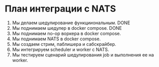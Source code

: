 # План интеграции с NATS
1. Мы делаем шедулирование функцииональным. DONE
2. Мы поднимаем шедулер в docker compose. DONE
3. Мы поднимаем no-op воркера в docker compose.
4. Мы поднимаем NATS в docker compose.
5. Мы создаем стрим, паблишера и сабскрайбер.
6. Мы интегрируем scheduler и worker с NATS.
7. Мы тестируем сценарий шедулирования job и выполнения ее на worker.